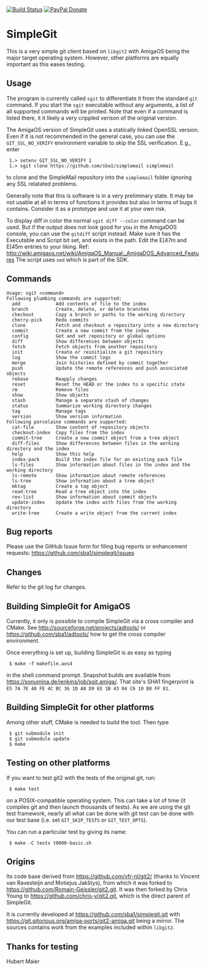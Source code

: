 [![Build Status](https://travis-ci.org/sba1/simplegit.svg?branch=master)](https://travis-ci.org/sba1/simplegit)
[![PayPal Donate](https://img.shields.io/badge/donate-paypal-yellow.svg?style=flat)](https://www.paypal.com/cgi-bin/webscr?cmd=_s-xclick&hosted_button_id=GMK9426WMR4NW)

SimpleGit
=========

This is a very simple git client based on ```libgit2``` with AmigaOS being the
major target operating system. However, other platforms are equally important as
this eases testing.

Usage
-----

The program is currently called ```sgit``` to differentiate it from the standard
```git``` command. If you start the ```sgit``` executable without any arguments,
a list of all supported commands will be printed. Note that even if a command is
listed there, it it likely a very crippled verison of the original version.

The AmigaOS version of SimpleGit uses a statically linked OpenSSL version. Even if
it is not recommended in the general case, you can use the ```GIT_SSL_NO_VERIFY```
environment variable to skip the SSL verification. E.g., enter
```
 1.> setenv GIT_SSL_NO_VERIFY 1
 1.> sgit clone https://github.com/sba1/simplemail simplemail
```
to clone and the SimpleMail repository into the ```simplemail``` folder ignoring
any SSL relatated problems.

Generally note that this is software is in a very preliminary state. It may be not
usable at all in terms of functions it provides but also in terms of bugs it
contains. Consider it as a prototype and use it at your own risk.

To display diff in color the normal ```sgit diff --color``` command can be used.
But if the output does not look good for you in the AmigaDOS console, you can use
the ```gitdiff``` script instead. Make sure it has the Executable and Script bit
set, and exists in the path. Edit the E[47m and E[45m entries to your liking.
Ref: http://wiki.amigaos.net/wiki/AmigaOS_Manual:_AmigaDOS_Advanced_Features
The script uses ```sed``` which is part of the SDK.

Commands
--------

```
Usage: sgit <command>
Following plumbing commands are supported:
  add             Add contents of file to the index
  branch          Create, delete, or delete branches
  checkout        Copy a branch or paths to the working directory
  cherry-pick     Redo commits
  clone           Fetch and checkout a repository into a new directory
  commit          Create a new commit from the index
  config          Get and set repository or global options
  diff            Show differences between objects
  fetch           Fetch objects from another repository
  init            Create or reinitialize a git repository
  log             Show the commit logs
  merge           Join histories defined by commit together
  push            Update the remote references and push associated objects
  rebase          Reapply changes
  reset           Reset the HEAD or the index to a specific state
  rm              Remove files
  show            Show objects
  stash           Manage a separate stash of changes
  status          Summarize working directory changes
  tag             Manage tags
  version         Show version information
Following porcelaine commands are supported:
  cat-file        Show content of repository objects
  checkout-index  Copy files from the index
  commit-tree     Create a new commit object from a tree object
  diff-files      Show differences between files in the working directory and the index
  help            Show this help
  index-pack      Build the index file for an existing pack file
  ls-files        Show information about files in the index and the working directory
  ls-remote       Show information about remote references
  ls-tree         Show information about a tree object
  mktag           Create a tag object
  read-tree       Read a tree object into the index
  rev-list        Show information about commit objects
  update-index    Update the index with files from the working directory
  write-tree      Create a write object from the current index

```

Bug reports
-----------

Please use the GitHub Issue form for filing bug reports or enhancement requests:
https://github.com/sba1/simplegit/issues

Changes
-------

Refer to the git log for changes.

Building SimpleGit for AmigaOS
------------------------------

Currently, it only is possible to compile SimpleGit via a cross compiler and
CMake. See http://sourceforge.net/projects/adtools/ or
https://github.com/sba1/adtools/ how to get the cross compiler environment.

Once everything is set up, building SimpleGit is as easy as typing
```
 $ make -f makefile.aos4
```
in the shell command prompt. Snapshot builds are available from
 https://sonumina.de/jenkins/job/sgit.amiga/.
That site's SHA1 fingerprint is ```E5 7A 7E 48 FE 4C BC 36 1D A8 D9 EE 1B 43 04 C6
10 B8 FF 81```.

Building SimpleGit for other platforms
--------------------------------------

Among other stuff, CMake is needed to build the tool. Then type

```
 $ git submodule init
 $ git submodule update
 $ make
```
Testing on other platforms
--------------------------

If you want to test git2 with the tests of the original git, run:
```
 $ make test
```
on a POSIX-compatible operating system. This can take a lot of time (it compiles
git and then launch thousands of tests). As we are using the git test framework,
nearly all what can be done with git test can be done with our test base (i.e.
set ```GIT_SKIP_TESTS``` or ```GIT_TEST_OPTS```).

You can run a particular test by giving its name:
```
 $ make -C tests t0000-basic.sh
```

Origins
-------

Its code base derived from https://github.com/vfr-nl/git2/ (thanks to Vincent
van Ravesteijn and Motiejus Jakštys), from which it was forked to
https://github.com/Romain-Geissler/git2.git. It was then forked by Chris
Young to https://github.com/chris-y/git2.git, which is the direct parent
of SimpleGit.

It is currently developed at https://github.com/sba1/simplegit.git with
https://git.gitorious.org/amiga-ports/git2-amiga.git being a mirror. The
sources contains work from the examples included within ```libgit2```.

Thanks for testing
------------------

  Hubert Maier
